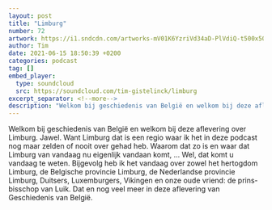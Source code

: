 ```yaml
---
layout: post
title: "Limburg"
number: 72
artwork: https://i1.sndcdn.com/artworks-mV01K6YzriVd34aD-PlVdiQ-t500x500.jpg
author: Tim
date: 2021-06-15 18:50:39 +0200
categories: podcast
tag: []
embed_player:
  type: soundcloud
  src: https://soundcloud.com/tim-gistelinck/limburg
excerpt_separator: <!--more-->
description: "Welkom bij geschiedenis van België en welkom bij deze aflevering over Limburg."
---
```

Welkom bij geschiedenis van België en welkom bij deze aflevering over Limburg. Jawel. Want Limburg dat is een regio waar ik het in deze podcast nog maar zelden of nooit over gehad heb. Waarom dat zo is en waar dat Limburg van vandaag nu eigenlijk vandaan komt, … Wel, dat komt u vandaag te weten. Bijgevolg heb ik het vandaag over zowel het hertogdom Limburg, de Belgische provincie Limburg, de Nederlandse provincie Limburg, Duitsers, Luxemburgers, Vikingen en onze oude vriend: de prins-bisschop van Luik. Dat en nog veel meer in deze aflevering van Geschiedenis van België.
